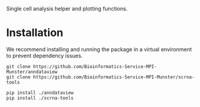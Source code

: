 Single cell analysis helper and plotting functions.


# Installation

We recommend installing and running the package in a virtual environment to 
prevent dependency issues.

```
git clone https://github.com/Bioinformatics-Service-MPI-Munster/anndataview
git clone https://github.com/Bioinformatics-Service-MPI-Munster/scrna-tools
```

```
pip install ./anndataview
pip install ./scrna-tools
```
